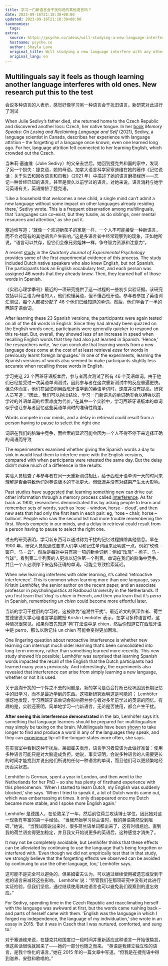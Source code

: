 ```yaml
---
title: 学习一门新语言会干扰你说的其他语言吗？
date: 2023-09-16T21:18:30+08:00
updated: 2023-09-16T21:18:30+08:00
taxonomies:
  tags: 
extra:
  source: https://psyche.co/ideas/will-studying-a-new-language-interfere-with-any-others-you-speak?utm_source=Psyche+Magazine&utm_campaign=56906549c3-EMAIL_CAMPAIGN_2023_09_15&utm_medium=email&utm_term=0_-a9a3bdf830-%5BLIST_EMAIL_ID%5D
  hostname: psyche.co
  author: Shayla Love
  original_title: Will studying a new language interfere with any others you speak?
  original_lang: en
---
```


## Multilinguals say it feels as though learning another language interferes with old ones. New research put this to the test

会说多种语言的人表示，感觉好像学习另一种语言会干扰旧语言。新研究对此进行了测试

When Julie Sedivy’s father died, she returned home to the Czech Republic and discovered another loss: Czech, her native tongue. In her [book](https://www.hup.harvard.edu/catalog.php?isbn=9780674980280) *Memory Speaks: On Losing and Reclaiming Language and Self* (2021), Sedivy, a language scientist in Canada, describes her experience with language attrition – the forgetting of a language once known, even one learned long ago. For her, language attrition felt connected to her learning English, which crowded out the Czech.

当朱莉·塞迪维（Julie Sedivy）的父亲去世后，她回到捷克共和国的家中，发现了另一个损失：捷克语，她的母语。加拿大语言科学家塞迪维在她的著作《记忆说话：关于失去和回收语言和自我》（2021 年）中描述了她的语言磨损经历——忘记一种曾经已知的语言，甚至是很久以前学过的语言。对她来说，语言消耗与她学习英语有关，英语排挤了捷克语。

‘Like a household that welcomes a new child, a single mind can’t admit a new language without some impact on other languages already residing there,’ Sedivy wrote. This is a frequent observation among multilinguals, that ‘Languages can co-exist, but they tussle, as do siblings, over mental resources and attention,’ as she put it.

塞迪维写道：“就像一个欢迎新孩子的家庭一样，一个人不可能接受一种新语言，而不会对现有的其他语言产生影响。”这是多语言者中经常观察到的现象，正如她所说，“语言可以共存，但它们会像兄弟姐妹一样，争夺智力资源和注意力”。

A recent [study](https://journals.sagepub.com/doi/full/10.1177/17470218231181380) in the *Quarterly Journal of Experimental Psychology* provides some of the first experimental evidence of this process. The study included Dutch native speakers who also knew English, but not Spanish. The participants took an English vocabulary test, and each person was assigned 46 words that they already knew. Then, they learned half of those words in Spanish.

《实验心理学季刊》最近的一项研究提供了这一过程的一些初步实验证据。该研究包括以荷兰语为母语的人，他们也懂英语，但不懂西班牙语。参与者参加了英语词汇测试，每个人都被分配了 46 个他们已经知道的单词。然后，他们学会了一半的西班牙语单词。

After learning these 23 Spanish versions, the participants were again tested on all of the 46 words in English. Since they had already been quizzed on the English words once, participants were generally quicker to respond on this re-test. But, overall, they showed less of an increase in speed when recalling English words that they had also just learned in Spanish. ‘Hence,’ the researchers write, ‘we can conclude that learning words from a new language does come at the cost of at least retrieval *ease* for words in previously learnt foreign languages.’ In one of the experiments, learning the Spanish versions of words also seemed to make participants slightly less accurate when recalling those words in English.

学习完这 23 个西班牙语版本后，参与者再次测试了所有 46 个英语单词。由于他们已经接受过一次英语单词测试，因此参与者在这次重新测试中的反应普遍更快。但总体而言，他们在回忆刚用西班牙语学到的英语单词时，速度并没有提高。研究人员写道：“因此，我们可以得出结论，学习一门新语言的单词确实会以牺牲以前学过的外语单词的检索难度为代价。”在其中一个实验中，学习西班牙语版本的单词似乎也让参与者回忆这些英语单词时的准确性稍差。

Words compete in our minds, and a delay in retrieval could result from a person having to pause to select the right one

词语在我们的脑海中竞争，而检索的延迟可能会因为一个人不得不停下来选择正确的词语而导致

The experimenters examined whether giving the Spanish words a day to sink in would lead them to interfere more with the English versions, compared with when participants were retested the same day. But the delay didn’t make much of a difference in the results.

实验人员检查了与参与者在同一天重新测试相比，给予西班牙语单词一天的时间来理解是否会导致他们对英语版本的干扰更大。但延迟并没有对结果产生太大影响。

Past [studies](https://psycnet.apa.org/record/2001-17618-013) have [suggested](https://www.sciencedirect.com/science/article/pii/S0010027720300378) that learning something new can drive out other information through a memory process called [interference](https://pubmed.ncbi.nlm.nih.gov/33610618/). As far back as 1900, researchers demonstrated this by asking people to learn and remember sets of words, such as ‘rose – window, horse – cloud’, and then new sets that had only the first item in each pair: eg, ‘rose – chair, horse – balloon’. People who saw the second list had more trouble remembering the first. Words compete in our minds, and a delay in retrieval could result from a person having to pause to select the right one.

过去的研究表明，学习新东西可以通过称为干扰的记忆过程排除其他信息。早在 1900 年，研究人员就通过要求人们学习和记住单词组来证明这一点，例如“玫瑰 - 窗户、马 - 云”，然后是每对中只有第一项的新单词组：例如“玫瑰” – 椅子、马 – 气球”。看到第二个列表的人更难以记住第一个列表。单词在我们的脑海中竞争，并且一个人必须停下来选择正确的单词，可能会导致检索延迟。

When new learning interferes with older learning, it’s called ‘retroactive interference’. This is common when learning more than one language, says Kristin Lemhöfer, the senior author on the recent paper, and an associate professor in psycholinguistics at Radboud University in the Netherlands. If you first learn that ‘dog’ is *chien* in French, and then you learn that it’s *perro* in Spanish, remembering *un chien* could become more effortful later.

当新的学习干扰旧的学习时，这被称为“追溯性干扰”。最近论文的资深作者、荷兰拉德堡德大学心理语言学副教授 Kristin Lemhöfer 表示，在学习多种语言时，这种情况很常见。如果你首先知道“狗”在法语中是 chien，然后你知道它在西班牙语中是 perro，那么以后记住 un chien 可能会变得更加困难。

One lingering question about retroactive interference is whether new learning can interrupt much older learning that’s been consolidated into long-term memory, rather than something learned more recently. This new study showed it’s possible; Lemhöfer was surprised that learning Spanish words impacted the recall of the English that the Dutch participants had learned many years previously. And interestingly, the experiments also revealed that interference can arise from simply learning a new language, whether or not it is used.

关于追溯干扰的一个挥之不去的问题是，新的学习是否会打断已经巩固到长期记忆中的旧学习，而不是最近学到的东西。这项新研究表明这是可能的； Lemhöfer 惊讶地发现，学习西班牙语单词会影响荷兰参与者对多年前学过的英语的回忆。有趣的是，实验还表明，简单地学习一门新语言，无论是否使用，都会产生干扰。

**After seeing this interference demonstrated** in the lab, Lemhöfer says it’s something that language learners should be prepared for: multilingualism may simply be taxing on the brain. Multilinguals have been [shown](https://pubmed.ncbi.nlm.nih.gov/25625608/) to take longer to find and produce a word in any of the languages they speak, and they can [experience](http://www.bilingualism-matters.ppls.ed.ac.uk/languages-tip-tongue/) tip-of-the-tongue-states more often, she says.

在实验室中看到这种干扰后，莱姆霍夫表示，语言学习者应该为此做好准备：使用多种语言可能只是对大脑造成负担。她说，事实证明，会说多种语言的人需要更长的时间才能找到并说出他们所说的任何一种语言的单词，而且他们可以更频繁地经历舌尖状态。

Lemhöfer is German, spent a year in London, and then went to the Netherlands for her PhD – so she has plenty of firsthand experience with this phenomenon. ‘When I started to learn Dutch, my English was suddenly blocked,’ she says. ‘When I tried to speak it, a lot of Dutch words came out, which was embarrassing at times. It only disappeared once my Dutch became more stable, and I spoke more English again.’

Lemhöfer 是德国人，在伦敦呆了一年，然后前往荷兰攻读博士学位，因此她对这一现象有丰富的第一手经验。 “当我开始学习荷兰语时，我的英语突然受到阻碍，”她说。 “当我试图说出来时，很多荷兰语单词都出来了，这有时很尴尬。直到我的荷兰语变得更加稳定，并且我又开始说更多的英语后，这种感觉才消失了。

It may not be completely avoidable, but Lemhöfer thinks that these effects can be alleviated by continuing to use the language that’s being forgotten or interfered with. ‘Even though we did not empirically test that in that study, we strongly believe that the forgetting effects we observed can be avoided by continuing to use the other language, too,’ Lemhöfer says.

这可能不是完全可以避免的，但莱姆霍夫认为，可以通过继续使用被遗忘或受到干扰的语言来减轻这些影响。 Lemhöfer 说：“尽管我们在那项研究中没有对此进行实证检验，但我们坚信，通过继续使用其他语言也可以避免我们观察到的遗忘效应。”

For Sedivy, spending time in the Czech Republic and reacclimating herself with the language was awkward at first, but the words came rushing back – and parts of herself came with them. ‘English was the language in which I forged my independence, the language of my individuation,’ she wrote in an essay in 2015. ‘But it was in Czech that I was nurtured, comforted, and sung to.’

对于塞迪维来说，在捷克共和国度过一段时间并重新适应这种语言一开始很尴尬，但这些话很快就回来了——她的一部分也随之而来。 “英语是我建立独立性的语言，是我个性化的语言，”她在 2015 年的一篇文章中写道。“但我是在捷克语中得到滋养、安慰和歌唱的。”
